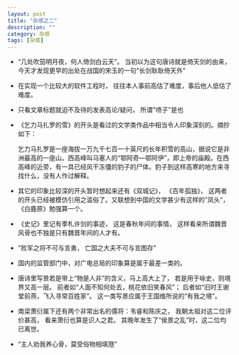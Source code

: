 ```yaml
---
layout: post
title: "杂感之二"
description: ""
category: 杂感
tags: [杂感]
---
```


- “几处吹笳明月夜，何人倚剑白云天”。 当初以为这句唐诗就是倚天剑的由来，今天才发现更早的出处在战国的宋玉的一句“长剑耿耿倚天外”
- 在实现一个比较大的软件工程时， 往往本人事前高估了难度，事后他人低估了难度。
- 只看文章标题就迫不及待的发表高论/疑问， 所谓"喷子"是也 
- 《乞力马扎罗的雪》的开头是看过的文学类作品中相当令人印象深刻的。摘抄如下：  

     乞力马扎罗是一座海拔一万九千七百一十英尺的长年积雪的高山，据说它是非洲最高的一座山。西高峰叫马塞人的“鄂阿奇—鄂阿伊”，即上帝的庙殿。在西高峰的近旁，有一具已经风干冻僵的豹子的尸体。豹子到这样高寒的地方来寻找什么，没有人作过解释。

- 其它的印象比较深的开头暂时想起来还有《双城记》， 《百年孤独》， 这两者的开头已经被模仿引用之滥俗了。又联想到中国的文学甚少有这样的”凤头“， 《白鹿原》勉强算一个。   
- 《史记》里记有季札许剑的事迹， 这是春秋年间的事情， 这样看来所谓魏晋风骨也不独是只有魏晋年间的人才有。  
- ”败军之将不可与言勇， 亡国之大夫不可与言图存"
- 国内的监管部门中，对广电总局的印象算是属于最差一类的。
- 唐诗里写景若是带上“物是人非”的含义，马上高大上了， 若是用于咏史，则境界又高一层。 前者如“人面不知何处去，桃花依旧笑春风”； 后者如“旧时王谢堂前燕，飞入寻常百姓家”。 这一类写景应属于王国维所说的“有我之境”。
- 南梁萧衍属下还有两个非常出名的儒将：韦睿和陈庆之， 我朝太祖对这二位评价甚高， 看来萧衍也算是识人之君。 其晚年发生了“侯景之乱”时，这二位均已离世。
-  “主人劝我养心骨，莫受俗物相填豗” 
